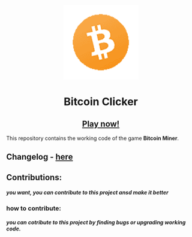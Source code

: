 <p align="center">
    <img src="https://github.com/Mrprogramer885/Bitcoin-miner/blob/main/images/bitcoin-8bit.png?raw=true" width=200 />
</p>

<h1 align="center"> Bitcoin Clicker </h1>
<h2 align="center"><a href="https://mrprogramer885.github.io/Bitcoin-miner/" target="_blank">Play now!</a></h2>

This repository contains the working code of the game **Bitcoin Miner**.

## Changelog - [here](https://github.com/Mrprogramer885/Bitcoin-miner/blob/main/changelog.md)
## Contributions:
#####  you want, you can contribute to this project ansd make it better
### how to contribute:
##### you can cotribute to this project by finding bugs or upgrading working code.


